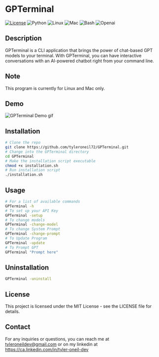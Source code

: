 # GPTerminal

[![License](https://img.shields.io/badge/License-MIT-blue.svg)](https://opensource.org/licenses/MIT)
![Python](https://img.shields.io/badge/Python-3776AB?style=for-the-badge&logo=python&logoColor=white)
![Linux](https://img.shields.io/badge/Linux-FCC624?style=for-the-badge&logo=linux&logoColor=black)
![Mac](https://img.shields.io/badge/mac%20os-000000?style=for-the-badge&logo=apple&logoColor=white)
![Bash](https://img.shields.io/badge/Shell_Script-121011?style=for-the-badge&logo=gnu-bash&logoColor=white)
![Openai](https://img.shields.io/badge/Openai-404D59?style=for-the-badge)

## Description

GPTerminal is a CLI application that brings the power of chat-based GPT models to your terminal. With GPTerminal, you can have interactive conversations with an AI-powered chatbot right from your command line.

## Note

This program is currently for Linux and Mac only.

## Demo

<img src="https://github.com/tyleroneil72/GPTerminal/assets/43754564/bebcff73-cdae-4fae-9b13-2dc39725766a" alt="GPTerminal Demo gif">

## Installation

```Bash
# Clone the repo
git clone https://github.com/tyleroneil72/GPTerminal.git
# Change into the GPTerminal directory
cd GPTerminal
# Make the installation script executable
chmod +x installation.sh
# Run installation script
./installation.sh
```

## Usage

```Bash
# For a list of available commands
GPTerminal -h
# To set up your API Key
GPTerminal -setup
# To change models
GPTerminal -change-model
# To change System Prompt
GPTerminal -change-prompt
# To Update Program
GPTerminal -update
# To Prompt GPT
GPTerminal "Prompt here"
```

## Uninstallation

```Bash
GPTerminal -uninstall
```

## License

This project is licensed under the MIT License - see the LICENSE file for details.

## Contact

For any inquiries or questions, you can reach me at tyleroneildev@gmail.com
or on my linkedin at https://ca.linkedin.com/in/tyler-oneil-dev
